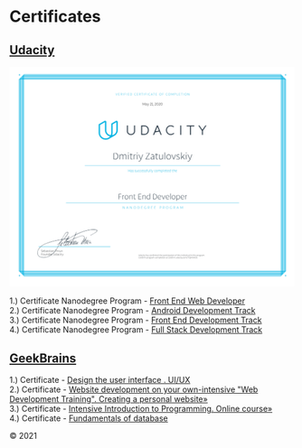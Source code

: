 # Сertificates

## [Udacity]

<a href="https://confirm.udacity.com/7QM9HD6" target="_blank"><img src="./images/certificate.svg" alt="Certificate Udacity" width="600" /></a>

1.) Certificate Nanodegree Program - [Front End Web Developer]  
2.) Certificate Nanodegree Program - <a href="./pdf/Sertificate Udacity Two Android.pdf" target="_blank">Android Development Track</a>  
3.) Certificate Nanodegree Program - <a href="./pdf/Sertificate Udacity Two FrontEnd.pdf" target="_blank">Front End Development Track</a>  
4.) Certificate Nanodegree Program - <a href="./pdf/Sertificate Udacity Two FullStack.pdf" target="_blank">Full Stack Development Track</a>

## [GeekBrains]

1.) Certificate - <a href="./pdf/GeekBrains_2440194_391997.ru.pdf" target="_blank">Design the user interface . UI/UX</a>  
2.) Certificate - <a href="./pdf/GeekBrains_2440194_385020.ru.pdf" target="_blank">Website development on your own-intensive "Web
Development Training". Creating a personal website»</a>  
3.) Certificate - <a href="./pdf/GeekBrains_2440194_379700.en.pdf" target="_blank">Intensive Introduction to Programming. Online course»</a>  
4.) Certificate - <a href="./pdf/GeekBrains_Fundamentals_of_database.pdf" target="_blank">Fundamentals of database</a>

[udacity]: https://www.udacity.com/
[geekbrains]: https://geekbrains.ru/
[front end web developer]: https://confirm.udacity.com/7QM9HD6

© 2021
